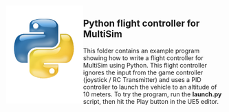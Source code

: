 <img src="logo2.png" width=180 align="left">

## Python flight controller for MultiSim

This folder contains an example program showing how to write a flight
controller for MultiSim using Python.  This flight controller ignores the input
from the game controller (joystick / RC Transmitter) and uses a PID
controller to launch the vehicle to an altitude of 10 meters.  To try the
program, run the <b>launch.py</b> script, then hit the Play button in the UE5
editor.
